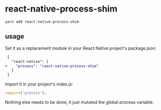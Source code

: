# react-native-process-shim

```
yarn add react-native-process-shim
```

## usage

Set it as a replacement module in your React Native project's package.json:

```diff
 {
   "react-native": {
+    "process": "react-native-process-shim"
   }
 }
```

Import it in your project's index.js:

```js
require('process');
```

Nothing else needs to be done, it just mutated the global process variable.
